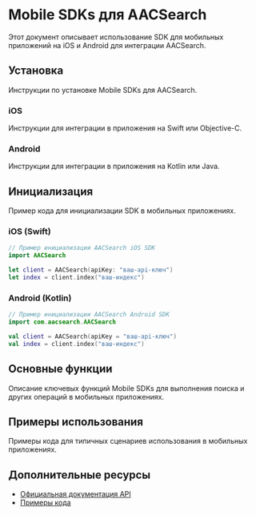 # Mobile SDKs для AACSearch

Этот документ описывает использование SDK для мобильных приложений на iOS и Android для интеграции AACSearch.

## Установка

Инструкции по установке Mobile SDKs для AACSearch.

### iOS

Инструкции для интеграции в приложения на Swift или Objective-C.

### Android

Инструкции для интеграции в приложения на Kotlin или Java.

## Инициализация

Пример кода для инициализации SDK в мобильных приложениях.

### iOS (Swift)

```swift
// Пример инициализации AACSearch iOS SDK
import AACSearch

let client = AACSearch(apiKey: "ваш-api-ключ")
let index = client.index("ваш-индекс")
```

### Android (Kotlin)

```kotlin
// Пример инициализации AACSearch Android SDK
import com.aacsearch.AACSearch

val client = AACSearch(apiKey = "ваш-api-ключ")
val index = client.index("ваш-индекс")
```

## Основные функции

Описание ключевых функций Mobile SDKs для выполнения поиска и других операций в мобильных приложениях.

## Примеры использования

Примеры кода для типичных сценариев использования в мобильных приложениях.

## Дополнительные ресурсы

- [Официальная документация API](./../../api/quickstart.md)
- [Примеры кода](./../../examples/README.md)
